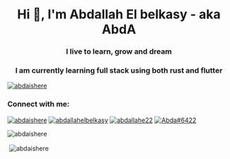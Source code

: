 <h1 align="center">Hi 👋, I'm Abdallah El belkasy - aka AbdA</h1>
<h3 align="center">I live to learn, grow and dream</h3>
<h3 align="center">I am currently learning full stack using both rust and flutter</h3>

<p align="left"> <a href="https://twitter.com/abdaishere" target="blank"><img src="https://img.shields.io/twitter/follow/abdaishere?logo=twitter&style=for-the-badge" alt="abdaishere" /></a> </p>

<h3 align="left">Connect with me:</h3>
<p align="left">
<a href="https://twitter.com/abdaishere" target="blank"><img align="center" src="https://img.shields.io/badge/Twitter-1DA1F2?style=for-the-badge&logo=twitter&logoColor=white" alt="abdaishere"/></a>
<a href="https://linkedin.com/in/abdallahelbelkasy" target="blank"><img align="center" src="https://img.shields.io/badge/LinkedIn-0077B5?style=for-the-badge&logo=linkedin&logoColor=white" alt="abdallahelbelkasy"/></a>
<a href="https://fb.com/abdallahe22" target="blank"><img align="center" src="https://img.shields.io/badge/Facebook-1877F2?style=for-the-badge&logo=facebook&logoColor=white" alt="abdallahe22"/></a>
<a href="https://discord.gg/Abda#6422" target="blank"><img align="center" src="https://img.shields.io/badge/Discord-5865F2?style=for-the-badge&logo=discord&logoColor=white" alt="Abda#6422"/></a>
</p>

<p><img align="center" src="https://github-readme-stats.vercel.app/api/top-langs?username=abdaishere&show_icons=true&exclude_repo=Traino&langs_count=3&theme=dark&hide_border=true&locale=en&layout=compact" alt="abdaishere" /></p>

<p>&nbsp;<img align="center" src="https://github-readme-stats.vercel.app/api?username=abdaishere&show_icons=true&theme=dark&hide_border=true&locale=en" alt="abdaishere" /></p>
